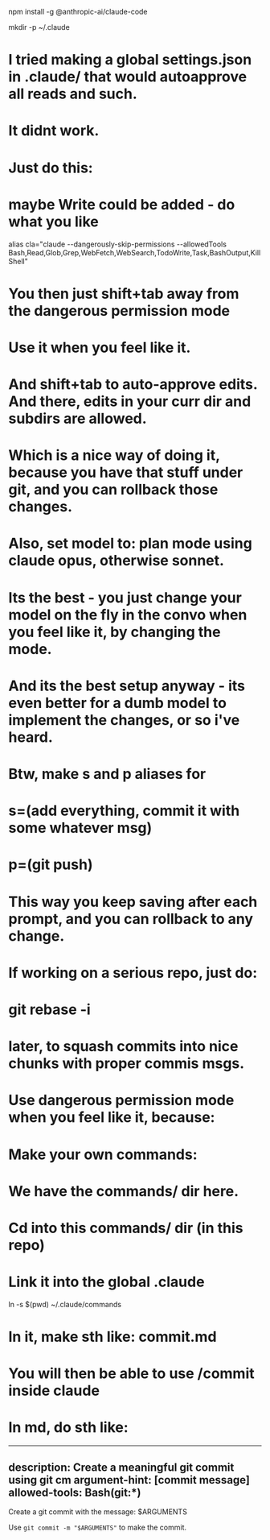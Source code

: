 



npm install -g @anthropic-ai/claude-code

mkdir -p ~/.claude


# I tried making a global settings.json in .claude/ that would autoapprove all reads and such.
# It didnt work.
# Just do this:

# maybe Write could be added - do what you like

alias cla="claude --dangerously-skip-permissions --allowedTools Bash,Read,Glob,Grep,WebFetch,WebSearch,TodoWrite,Task,BashOutput,KillShell"

# You then just shift+tab away from the dangerous permission mode
# Use it when you feel like it.

# And shift+tab to auto-approve edits. And there, edits in your curr dir and subdirs are allowed.
# Which is a nice way of doing it, because you have that stuff under git, and you can rollback those changes.

# Also, set model to: plan mode using claude opus, otherwise sonnet.
# Its the best - you just change your model on the fly in the convo when you feel like it, by changing the mode.
# And its the best setup anyway - its even better for a dumb model to implement the changes, or so i've heard.


# Btw, make s and p aliases for 
# s=(add everything, commit it with some whatever msg)
# p=(git push)
# This way you keep saving after each prompt, and you can rollback to any change.
# If working on a serious repo, just do: 
# git rebase -i
# later, to squash commits into nice chunks with proper commis msgs.

# Use dangerous permission mode when you feel like it, because:
<!-- some commands, like python commands and whatever, will
still request your approval. If you choose the option of approving them for the future, the auto-allow should be  saved in your .claude and it will be nice in the future.
But sometmes even that is still annoying.
So you just want to approve everything and let it rip. -->


# Make your own commands:
# We have the commands/ dir here. 
# Cd into this commands/ dir (in this repo)
# Link it into the global .claude
ln -s $(pwd) ~/.claude/commands
# In it, make sth like: commit.md
# You will then be able to use /commit inside claude
# In md, do sth like:

---
description: Create a meaningful git commit using git cm
argument-hint: [commit message]
allowed-tools: Bash(git:*)
---

Create a git commit with the message: $ARGUMENTS

Use `git commit -m "$ARGUMENTS"` to make the commit.
